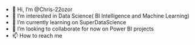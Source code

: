 - 👋 Hi, I’m @Chris-22ozor
- 👀 I’m interested in Data Science( BI Intelligence and Machine Learning)
- 🌱 I’m currently learning on SuperDataScience
- 💞️ I’m looking to collaborate for now on Power BI projects
- 📫 How to reach me

<!---
Chris-22ozor/Chris-22ozor is a ✨ special ✨ repository because its `README.md` (this file) appears on your GitHub profile.
You can click the Preview link to take a look at your changes.
--->
